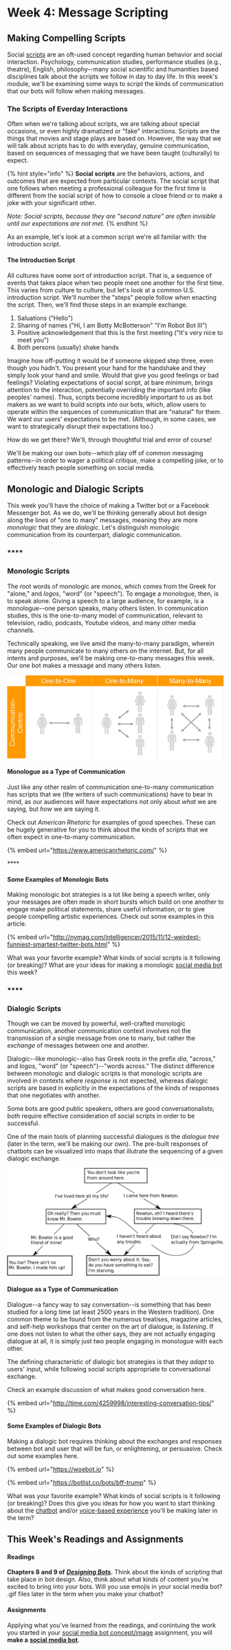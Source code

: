 # Week 4: Message Scripting

## Making Compelling Scripts

Social [scripts](https://en.wikipedia.org/wiki/Script_theory) are an oft-used concept regarding human behavior and social interaction. Psychology, communication studies, performance studies \(e.g., theatre\), English, philosophy--many social scientific and humanities based disciplines talk about the scripts we follow in day to day life. In this week's module, we'll be examining some ways to _script_ the kinds of communication that our bots will follow when making messages. 



### The Scripts of Everday Interactions

Often when we're talking about scripts, we are talking about special occasions, or even highly dramatized or "fake" interactions. Scripts are the things that movies and stage plays are based on. However, the way that we will talk about scripts has to do with everyday, genuine communication, based on sequences of messaging that we have been taught \(culturally\) to expect. 

{% hint style="info" %}
**Social scripts** are the behaviors, actions, and outcomes that are expected from particular contexts. The social script that one follows when meeting a professional colleague for the first time is different from the social script of how to console a close friend or to make a joke with your significant other. 

_Note: Social scripts, because they are "second nature" are often invisible until our expectations are not met._ 
{% endhint %}

As an example, let's look at a common script we're all familar with: the introduction script. 

#### 

#### The Introduction Script

All cultures have some sort of introduction script. That is, a sequence of events that takes place when two people meet one another for the first time. This varies from culture to culture, but let's look at a common U.S. introduction script. We'll number the "steps" people follow when enacting the script. Then, we'll find those steps in an example exchange. 

1. Saluations \("Hello"\)
2. Sharing of names \("Hi, I am Botty McBotterson" "I'm Robot Bot III"\) 
3. Positive acknowledgement that this is the first meeting \("It's very nice to meet you"\) 
4. Both persons \(usually\) shake hands 

Imagine how off-putting it would be if someone skipped step three, even though you hadn't. You present your hand for the handshake and they simply look your hand and smile. Would that give you good feelings or bad feelings? Violating expectations of social script, at bare minimum, brings attention to the interaction, potentially overriding the important info \(like peoples' names\). Thus, scripts become incredibly important to us as bot makers as we want to build scripts into our bots, which, allow users to operate within the sequences of communication that are "natural" for them. We want our users' expectations to be met. \(Although, in some cases, we want to strategically disrupt their expectations too.\) 

How do we get there? We'll, through thoughtful trial and error of course! 

We'll be making our own bots--which play off of common messaging patterns--in order to wager a political critique, make a compelling joke, or to effectively teach people something on social media. 



## Monologic and Dialogic Scripts

This week you'll have the choice of making a Twitter bot or a Facebook Messenger bot. As we do, we'll be thinking generally about bot design along the lines of "one to many" messages, meaning they are more _monologic_ that they are _dialogic_. Let's distinguish monologic communication from its counterpart, dialogic communication. 

### \*\*\*\*

### **Monologic Scripts**

The root words of monologic are _monos_, which comes from the Greek for "alone," and _logos_, "word" \(or "speech"\). To engage a monologue, then, is to speak alone. Giving a speech to a large audience, for example, is a monologue--one person speaks, many others listen. In communication studies, this is the one-to-many model of communication, relevant to television, radio, podcasts, Youtube videos, and many other media channels. 

Technically speaking, we live amid the many-to-many paradigm, wherein many people communicate to many others on the internet. But, for all intents and purposes, we'll be making one-to-many messages this week. Our one bot makes a message and many others listen. 

![Communication Matrix -- Oscar Berg](../../../.gitbook/assets/5237843410_1e18123555_b.jpg)

#### 

#### Monologue as a Type of Communication

Just like any other realm of communication one-to-many communication has scripts that we \(the writers of such communications\) have to bear in mind, as our audiences will have expectations not only about _what_ we are saying, but _how_ we are saying it. 

Check out _American Rhetoric_ for examples of good speeches. These can be hugely generative for you to think about the kinds of scripts that we often expect in one-to-many communication. 

{% embed url="https://www.americanrhetoric.com/" %}

\*\*\*\*

#### **Some Examples of Monologic Bots**

Making monologic bot strategies is a lot like being a speech writer, only your messages are often made in short bursts which build on one another to engage make political statements, share useful information, or to give people compelling artistic experiences. Check out some examples in this article. 

{% embed url="http://nymag.com/intelligencer/2015/11/12-weirdest-funniest-smartest-twitter-bots.html" %}

What was your favorite example? What kinds of social scripts is it following \(or breaking\)? What are your ideas for making a monologic [social media bot ](twitterbot.md)this week? 

### \*\*\*\*

### **Dialogic Scripts**

Though we can be moved by powerful, well-crafted monologic communication, another communication context involves not the transmission of a single message from one to many, but rather the _exchange_ of messages between one and another. 

Dialogic--like monologic--also has Greek roots in the prefix _dia_, "across," and _logos_, "word" \(or "speech"\)--"words across." The distinct difference between monologic and dialogic scripts is that monologic scripts are involved in contexts where _response_ is not expected, whereas dialogic scripts are based in explicitly in the expectations of the kinds of responses that one negotiates with another. 

Some bots are good public speakers, others are good conversationalists; both require effective consideration of social scripts in order to be successful. 

One of the main tools of planning successful dialogues is the _dialogue tree_ \(later in the term, we'll be making our own\). The pre-built responses of chatbots can be visualized into maps that illutrate the sequencing of a given dialogic exchange. 

![Example of a Dialogue Tree](../../../.gitbook/assets/512px-dialog_tree_example.svg.png)



#### Dialogue as a Type of Communication 

Dialogue--a fancy way to say conversation--is something that has been studied for a long time \(at least 2500 years in the Western tradition\). One common theme to be found from the numerous treatises, magazine articles, and self-help workshops that center on the art of dialogue, is _listening_. If one does not listen to what the other says, they are not actually engaging dialogue at all, it is simply just two people engaging in monologue with each other. 

The defining characteristic of dialogic bot strategies is that they _adapt_ to users' input, while following social scripts appropriate to conversational exchange. 

Check an example discussion of what makes good conversation here. 

{% embed url="http://time.com/4259998/interesting-conversation-tips/" %}

#### 

#### Some Examples of Dialogic Bots

Making a dialogic bot requires thinking about the exchanges and responses between bot and user that will be fun, or enlightening, or persuasive. Check out some examples here. 

{% embed url="https://woebot.io" %}

{% embed url="https://botlist.co/bots/bff-trump" %}

What was your favorite example? What kinds of social scripts is it following \(or breaking\)? Does this give you ideas for how you want to start thinking about the [chatbot](../week-6/chatbot-prototype.md) and/or [voice-based experience](../week-8/voice-based-prototype.md) you'll be making later in the term? 



## This Week's Readings and Assignments

#### Readings

**Chapters 8 and 9 of** [_**Designing Bots**_](file:///autocomm/~/edit/drafts/-LO_Kxqem2Og_1VNlU53/syllabus/syllabus-1/course-text)**.** Think about the kinds of scripting that take place in bot design. Also, think about what kinds of content you're excited to bring into your bots. Will you use emojis in your social media bot? .gif files later in the term when you make your chatbot? 



#### Assignments

Applying what you've learned from the readings, and conintuing the work you started in your [social media bot concept/image](../content-machines-as-advocates/twitterbot-concept-image.md) assignment, you will **make a** [**social media bot**](twitterbot.md). 



